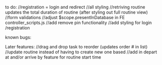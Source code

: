 to do:
//registration = login and redirect
//all styling
//retriving routine updates the total duration of routine (after styling out full routine view)
//form validations
//adjust $scope.presentInDatabase in FE controller_scripts.js
//add remove pin functionality
//add styling for login /registration


known bugs:

Later features:
//drag and drop task to reorder (updates order # in list)
//update routine instead of having to create new one based
//add in depart at and/or arrive by feature for routine start time